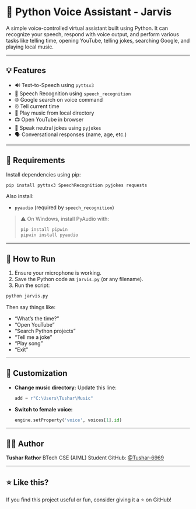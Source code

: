 # 🎹 Python Voice Assistant - Jarvis

A simple voice-controlled virtual assistant built using Python. It can recognize your speech, respond with voice output, and perform various tasks like telling time, opening YouTube, telling jokes, searching Google, and playing local music.

---

## 💡 Features

* 🔊 Text-to-Speech using `pyttsx3`
* 🎤 Speech Recognition using `speech_recognition`
* 🌐 Google search on voice command
* ⏰ Tell current time
* 🎵 Play music from local directory
* 📺 Open YouTube in browser
* 🤣 Speak neutral jokes using `pyjokes`
* 🗣 Conversational responses (name, age, etc.)

---

## 🧪 Requirements

Install dependencies using pip:

```bash
pip install pyttsx3 SpeechRecognition pyjokes requests
```

Also install:

* `pyaudio` (required by `speech_recognition`)

> ⚠️ On Windows, install PyAudio with:
>
> ```bash
> pip install pipwin
> pipwin install pyaudio
> ```

---

## 🚀 How to Run

1. Ensure your microphone is working.
2. Save the Python code as `jarvis.py` (or any filename).
3. Run the script:

```bash
python jarvis.py
```

Then say things like:

* “What’s the time?”
* “Open YouTube”
* “Search Python projects”
* “Tell me a joke”
* “Play song”
* “Exit”

---

## 📁 Customization

* **Change music directory:** Update this line:

  ```python
  add = r"C:\Users\Tushar\Music"
  ```
* **Switch to female voice:**

  ```python
  engine.setProperty('voice', voices[1].id)
  ```

---

## 👨‍💼 Author

**Tushar Rathor**
BTech CSE (AIML) Student
GitHub: [@Tushar-6969](https://github.com/Tushar-6969)

---

## ⭐ Like this?

If you find this project useful or fun, consider giving it a ⭐ on GitHub!
